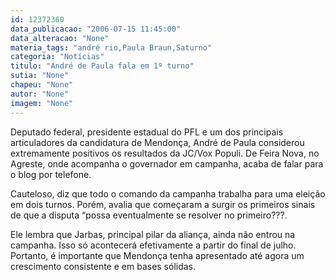 ```yaml
---
id: 12372360
data_publicacao: "2006-07-15 11:45:00"
data_alteracao: "None"
materia_tags: "andré rio,Paula Braun,Saturno"
categoria: "Notícias"
titulo: "André de Paula fala em 1º turno"
sutia: "None"
chapeu: "None"
autor: "None"
imagem: "None"
---
```

<p><P>Deputado federal, presidente estadual do PFL e um dos principais articuladores da candidatura de Mendonça, André de Paula considerou extremamente positivos os resultados da JC/Vox Populi. De Feira Nova, no Agreste, onde acompanha o governador em campanha, acaba de falar para o blog por telefone.</P></p>
<p><P>Cauteloso, diz que todo o comando da campanha trabalha para uma eleição em dois turnos. Porém, avalia que começaram a surgir os primeiros sinais de que a disputa “possa eventualmente se resolver no primeiro???.</P></p>
<p><P>Ele lembra que Jarbas, principal pilar da aliança, ainda não entrou na campanha. Isso só acontecerá efetivamente a partir do final de julho. Portanto, é importante que Mendonça tenha apresentado até agora um crescimento consistente e em bases sólidas.<BR></P> </p>

